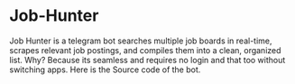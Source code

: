 # Job-Hunter
Job Hunter is a telegram bot searches multiple job boards  in real-time, scrapes relevant job postings, and compiles them into a clean, organized list. Why? Because its seamless and requires no login and that too without switching apps. Here is the Source code of the bot.
